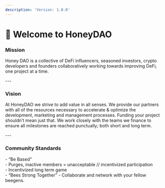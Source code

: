 ```yaml
---
description: 'Version: 1.0.0'
---
```


# 🍯 Welcome to HoneyDAO

### Mission

Honey DAO is a collective of DeFi influencers, seasoned investors, crypto developers and founders collaboratively working towards improving DeFi, one project at a time.

\---

### Vision

At HoneyDAO we strive to add value in all senses. We provide our partners with all of the resources necessary to accelerate & optimize the development, marketing and management processes. Funding your project shouldn’t mean just that. We work closely with the teams we finance to ensure all milestones are reached punctually; both short and long term.

\---

### Community Standards

\- “Be Based” \
\- Purges, inactive members = unacceptable // incentivized participation \
\- Incentivized long term game \
\- “Bees Strong Together” - Collaborate and network with your fellow beegens.
